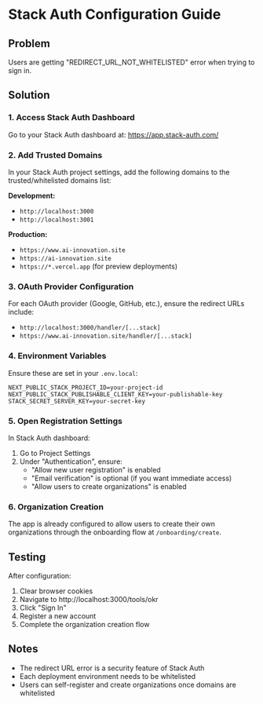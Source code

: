 # Stack Auth Configuration Guide

## Problem
Users are getting "REDIRECT_URL_NOT_WHITELISTED" error when trying to sign in.

## Solution

### 1. Access Stack Auth Dashboard
Go to your Stack Auth dashboard at: https://app.stack-auth.com/

### 2. Add Trusted Domains
In your Stack Auth project settings, add the following domains to the trusted/whitelisted domains list:

**Development:**
- `http://localhost:3000`
- `http://localhost:3001`

**Production:**
- `https://www.ai-innovation.site`
- `https://ai-innovation.site`
- `https://*.vercel.app` (for preview deployments)

### 3. OAuth Provider Configuration
For each OAuth provider (Google, GitHub, etc.), ensure the redirect URLs include:
- `http://localhost:3000/handler/[...stack]`
- `https://www.ai-innovation.site/handler/[...stack]`

### 4. Environment Variables
Ensure these are set in your `.env.local`:
```
NEXT_PUBLIC_STACK_PROJECT_ID=your-project-id
NEXT_PUBLIC_STACK_PUBLISHABLE_CLIENT_KEY=your-publishable-key
STACK_SECRET_SERVER_KEY=your-secret-key
```

### 5. Open Registration Settings
In Stack Auth dashboard:
1. Go to Project Settings
2. Under "Authentication", ensure:
   - "Allow new user registration" is enabled
   - "Email verification" is optional (if you want immediate access)
   - "Allow users to create organizations" is enabled

### 6. Organization Creation
The app is already configured to allow users to create their own organizations through the onboarding flow at `/onboarding/create`.

## Testing
After configuration:
1. Clear browser cookies
2. Navigate to http://localhost:3000/tools/okr
3. Click "Sign In"
4. Register a new account
5. Complete the organization creation flow

## Notes
- The redirect URL error is a security feature of Stack Auth
- Each deployment environment needs to be whitelisted
- Users can self-register and create organizations once domains are whitelisted